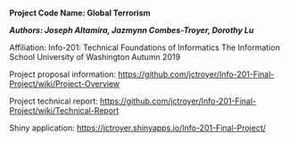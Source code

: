 **Project Code Name: Global Terrorism**

***Authors: Joseph Altamira, Jazmynn Combes-Troyer, Dorothy Lu***

Affiliation: Info-201: Technical Foundations of Informatics The Information School University of Washington Autumn 2019

Project proposal information: https://github.com/jctroyer/Info-201-Final-Project/wiki/Project-Overview

Project technical report: https://github.com/jctroyer/Info-201-Final-Project/wiki/Technical-Report

Shiny application: https://jctroyer.shinyapps.io/Info-201-Final-Project/
